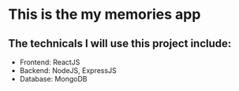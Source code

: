 # This is the my memories app

## The technicals I will use this project include:

- Frontend: ReactJS
- Backend: NodeJS, ExpressJS
- Database: MongoDB
